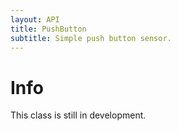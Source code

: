 ```yaml
---
layout: API
title: PushButton
subtitle: Simple push button sensor.
---
```


# Info

This class is still in development. 
